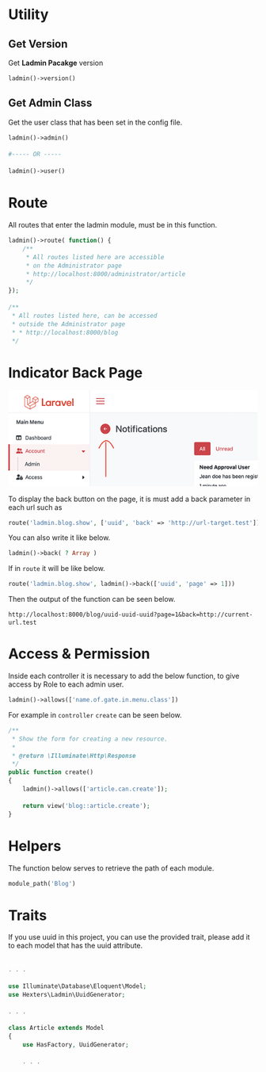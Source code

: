 # Utility

## Get Version

Get **Ladmin Pacakge** version

```php
ladmin()->version()
```

## Get Admin Class

Get the user class that has been set in the config file.

```php
ladmin()->admin()

#----- OR -----

ladmin()->user()

```
# Route

All routes that enter the ladmin module, must be in this function.

```php
ladmin()->route( function() {
    /**
     * All routes listed here are accessible
     * on the Administrator page
     * http://localhost:8000/administrator/article
     */
});

/**
 * All routes listed here, can be accessed
 * outside the Administrator page
 * * http://localhost:8000/blog
 */


```

# Indicator Back Page

![Button Back](https://github.com/hexters/assets/blob/main/ladmin/v2/captures/button-back.png?raw=true)

To display the back button on the page, it is must add a back parameter in each url such as
```php
route('ladmin.blog.show', ['uuid', 'back' => 'http://url-target.test'])
```

You can also write it like below.

```php
ladmin()->back( ? Array )
```
If in `route` it will be like below.
```php
route('ladmin.blog.show', ladmin()->back(['uuid', 'page' => 1]))
```

Then the output of the function can be seen below.
```
http://localhost:8000/blog/uuid-uuid-uuid?page=1&back=http://current-url.test
```

# Access & Permission

Inside each controller it is necessary to add the below function, to give access by Role to each admin user.
```php
ladmin()->allows(['name.of.gate.in.menu.class'])
```

For example in `controller` `create` can be seen below.
```php
/**
 * Show the form for creating a new resource.
 *
 * @return \Illuminate\Http\Response
 */
public function create()
{
    ladmin()->allows(['article.can.create']);

    return view('blog::article.create');
}
```

# Helpers

The function below serves to retrieve the path of each module.

```php
module_path('Blog')
```

# Traits

If you use uuid in this project, you can use the provided trait, please add it to each model that has the uuid attribute.

```php

. . .

use Illuminate\Database\Eloquent\Model;
use Hexters\Ladmin\UuidGenerator;

. . . 

class Article extends Model
{
    use HasFactory, UuidGenerator;

    . . .

```